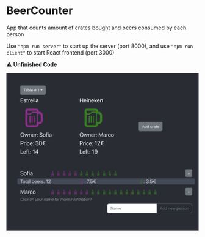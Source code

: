 # BeerCounter
App that counts amount of crates bought and beers consumed by each person

Use `"npm run server"` to start up the server (port 8000), and use `"npm run client"` to start  React frontend (port 3000)

:warning: **Unfinished Code**

![plot](./public/App.png)

